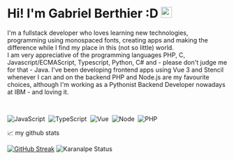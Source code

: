 # Hi! I'm Gabriel Berthier :D <img src="https://media.giphy.com/media/hvRJCLFzcasrR4ia7z/giphy.gif" width="25px">

I'm a fullstack developer who loves learning new technologies, programming using monospaced fonts, creating apps and making the difference while I find my place in this (not so little) world.
<br />
I am very appreciative of the programming languages PHP, C, Javascript/ECMAScript, Typescript, Python, C# and - please don't judge me for that - Java. 
I've been developing frontend apps using Vue 3 and Stencil whenever I can and on the backend PHP and Node.js are my favourite choices, although I'm working as a Pythonist Backend Developer nowadays at IBM - and loving it.

<br>

![JavaScript](https://img.shields.io/badge/-JavaScript-FEAE32?style=flat&logoColor=fff&logo=javascript)&nbsp;
![TypeScript](https://img.shields.io/badge/-TypeScript-007ACC?style=flat&logoColor=fff&logo=typescript)&nbsp;
![Vue](https://img.shields.io/badge/-Vue.js-41BA82?style=flat&logoColor=fff&logo=vue.js)&nbsp;
![Node](https://img.shields.io/badge/-Node.js-5B9856?style=flat&logoColor=fff&logo=node.js)&nbsp;
![PHP](https://img.shields.io/badge/-PHP-369?style=flat&logoColor=fff&logo=php)&nbsp;

📈 my github stats

[![GitHub Streak](https://streak-stats.demolab.com/?user=gabrielberthier)](https://git.io/streak-stats)
![Karanalpe Status](https://github-readme-stats.vercel.app/api?username=karanalpe&show_icons=true)
